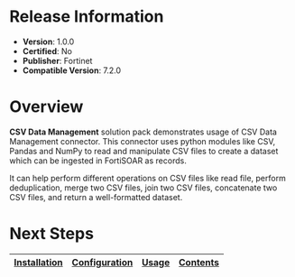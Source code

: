 # Release Information

* **Version**: 1.0.0
* **Certified**: No
* **Publisher**: Fortinet
* **Compatible Version**: 7.2.0

# Overview

**CSV Data Management** solution pack demonstrates usage of CSV Data Management connector. This connector uses python modules like CSV, Pandas and NumPy to read and manipulate CSV files to create a dataset which can be ingested in FortiSOAR as records.

It can help perform different operations on CSV files like read file, perform deduplication, merge two CSV files, join two CSV files, concatenate two CSV files, and return a well-formatted dataset.

# Next Steps

| [Installation](https://github.com/fortinet-fortisoar/solution-pack-csv-data-management/blob/develop/docs/setup.md#installation) | [Configuration](https://github.com/fortinet-fortisoar/solution-pack-csv-data-management/blob/develop/docs/setup.md#configuration) | [Usage](https://github.com/fortinet-fortisoar/solution-pack-csv-data-management/blob/develop/docs/usage.md) | [Contents](https://github.com/fortinet-fortisoar/solution-pack-csv-data-management/blob/develop/docs/contents.md) |
|--------------------------------------------|----------------------------------------------|------------------------|------------------------------|
